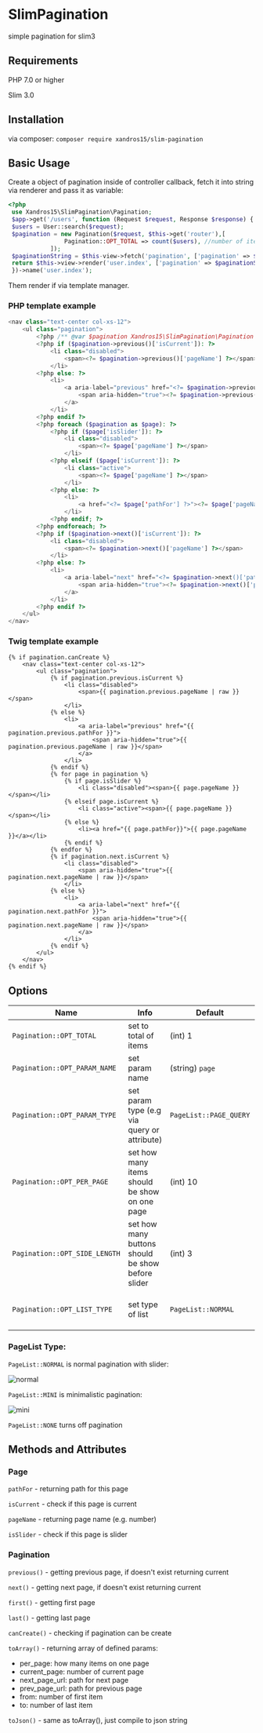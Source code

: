 # SlimPagination
simple pagination for slim3

## Requirements

 PHP 7.0 or higher
 
 Slim 3.0
 
## Installation
via composer:
`composer require xandros15/slim-pagination`
## Basic Usage

Create a object of pagination inside of controller callback, fetch it into string via renderer and pass it as variable:

```php
<?php
 use Xandros15\SlimPagination\Pagination;
 $app->get('/users', function (Request $request, Response $response) {
 $users = User::search($request);
 $pagination = new Pagination($request, $this->get('router'),[
                Pagination::OPT_TOTAL => count($users), //number of items
            ]);
 $paginationString = $this-view->fetch('pagination', ['pagination' => $pagination]);
 return $this->view->render('user.index', ['pagination' => $paginationString]);
 })->name('user.index');

```

Them render if via template manager.

### PHP template example
```php
<nav class="text-center col-xs-12">
    <ul class="pagination">
        <?php /** @var $pagination Xandros15\SlimPagination\Pagination */ ?>
        <?php if ($pagination->previous()['isCurrent']): ?>
            <li class="disabled">
                <span><?= $pagination->previous()['pageName'] ?></span>
            </li>
        <?php else: ?>
            <li>
                <a aria-label="previous" href="<?= $pagination->previous()['pathFor'] ?>">
                    <span aria-hidden="true"><?= $pagination->previous()['pageName'] ?></span>
                </a>
            </li>
        <?php endif ?>
        <?php foreach ($pagination as $page): ?>
            <?php if ($page['isSlider']): ?>
                <li class="disabled">
                    <span><?= $page['pageName'] ?></span>
                </li>
            <?php elseif ($page['isCurrent']): ?>
                <li class="active">
                    <span><?= $page['pageName'] ?></span>
                </li>
            <?php else: ?>
                <li>
                    <a href="<?= $page['pathFor'] ?>"><?= $page['pageName'] ?></a>
                </li>
            <?php endif; ?>
        <?php endforeach; ?>
        <?php if ($pagination->next()['isCurrent']): ?>
            <li class="disabled">
                <span><?= $pagination->next()['pageName'] ?></span>
            </li>
        <?php else: ?>
            <li>
                <a aria-label="next" href="<?= $pagination->next()['pathFor'] ?>">
                    <span aria-hidden="true"><?= $pagination->next()['pageName'] ?></span>
                </a>
            </li>
        <?php endif ?>
    </ul>
</nav>
```

### Twig template example
```twig
{% if pagination.canCreate %}
    <nav class="text-center col-xs-12">
        <ul class="pagination">
            {% if pagination.previous.isCurrent %}
                <li class="disabled">
                    <span>{{ pagination.previous.pageName | raw }}</span>
                </li>
            {% else %}
                <li>
                    <a aria-label="previous" href="{{ pagination.previous.pathFor }}">
                        <span aria-hidden="true">{{ pagination.previous.pageName | raw }}</span>
                    </a>
                </li>
            {% endif %}
            {% for page in pagination %}
                {% if page.isSlider %}
                    <li class="disabled"><span>{{ page.pageName }}</span></li>
                {% elseif page.isCurrent %}
                    <li class="active"><span>{{ page.pageName }}</span></li>
                {% else %}
                    <li><a href="{{ page.pathFor}}">{{ page.pageName }}</a></li>
                {% endif %}
            {% endfor %}
            {% if pagination.next.isCurrent %}
                <li class="disabled">
                    <span aria-hidden="true">{{ pagination.next.pageName | raw }}</span>
                </li>
            {% else %}
                <li>
                    <a aria-label="next" href="{{ pagination.next.pathFor }}">
                        <span aria-hidden="true">{{ pagination.next.pageName | raw }}</span>
                    </a>
                </li>
            {% endif %}
        </ul>
    </nav>
{% endif %}
```

## Options

| Name  | Info | Default | More |
|---|---|---|---|
| `Pagination::OPT_TOTAL` | set to total of items | (int) 1 |-|
| `Pagination::OPT_PARAM_NAME` | set param name | (string) `page` |example `?page=2` or route: `/[{page:\d+}]` has param name: `page`|
| `Pagination::OPT_PARAM_TYPE` | set param type (e.g via query or attribute) | `PageList::PAGE_QUERY` | `PageList::PAGE_QUERY` for this build `?page=2`, `PageList::PAGE_ATTRIBUTE` for this build `/page/2` |
| `Pagination::OPT_PER_PAGE` | set how many items should be show on one page | (int) 10 |-|
| `Pagination::OPT_SIDE_LENGTH` | set how many buttons should be show before slider | (int) 3 |-|
| `Pagination::OPT_LIST_TYPE` | set type of list | `PageList::NORMAL` | available `PageList::NORMAL`, `PageList::MINI`, `PageList::NONE` |

### PageList Type:

`PageList::NORMAL` is normal pagination with slider:

![normal](https://cloud.githubusercontent.com/assets/10834079/16358420/a936bb66-3b12-11e6-84b2-01f643e748c8.png)

 `PageList::MINI` is minimalistic pagination:
 
![mini](https://cloud.githubusercontent.com/assets/10834079/16358438/f3a806fa-3b12-11e6-9604-2caa16e80c86.png)
 
 `PageList::NONE` turns off pagination
 
## Methods and Attributes

### Page 

`pathFor` - returning path for this page

`isCurrent` - check if this page is current

`pageName` - returning page name (e.g. number)

`isSlider` - check if this page is slider

### Pagination

`previous()` - getting previous page, if doesn't exist returning current

`next()` - getting next page, if doesn't exist returning current

`first()` - getting first page

`last()` - getting last page

`canCreate()` - checking if pagination can be create

`toArray()` - returning array of defined params:
* per_page: how many items on one page
* current_page: number of current page
* next_page_url: path for next page
* prev_page_url: path for previous page
* from: number of first item
* to: number of last item

`toJson()` - same as toArray(), just compile to json string
